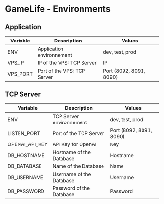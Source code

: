 # GameLife - Environments

## Application
| Variable | Description | Values |
| --- | --- | --- |
| ENV | Application environnement | dev, test, prod |
| VPS_IP | IP of the VPS: TCP Server | IP |
| VPS_PORT | Port of the VPS: TCP Server | Port (8092, 8091, 8090) |

## TCP Server
| Variable | Description | Values |
| --- | --- | --- |
| ENV | TCP Server environnement | dev, test, prod |
| LISTEN_PORT | Port of the TCP Server | Port (8092, 8091, 8090) |
| OPENAI_API_KEY | API Key for OpenAI | Key |
| DB_HOSTNAME | Hostname of the Database | Hostname |
| DB_DATABASE | Name of the Database | Name |
| DB_USERNAME | Username of the Database | Username |
| DB_PASSWORD | Password of the Database | Password |
